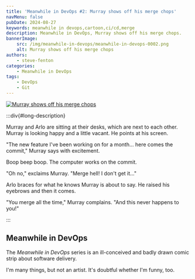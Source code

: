 ```yaml
---
title: 'Meanwhile in DevOps #2: Murray shows off his merge chops'
navMenu: false
pubDate: 2024-08-27
keywords: meanwhile in devops,cartoon,ci/cd,merge
description: Meanwhile in DevOps, Murray shows off his merge chops.
bannerImage:
    src: /img/meanwhile-in-devops/meanwhile-in-devops-0002.png
    alt: Murray shows off his merge chops
authors:
    - steve-fenton
categories:
    - Meanwhile in DevOps
tags:
    - DevOps
    - Git
---
```


<a href="#long-description">
<img src="/img/meanwhile-in-devops/meanwhile-in-devops-0002.png" alt="Murray shows off his merge chops" />
</a>

:::div{#long-description}

Murray and Arlo are sitting at their desks, which are next to each other. Murray is looking happy and a little vacant. He points at his screen.

"The new feature I've been working on for a month... here comes the commit," Murray says with excitement.

Boop beep boop. The computer works on the commit.

"Oh no," exclaims Murray. "Merge hell! I don't get it..."

Arlo braces for what he knows Murray is about to say. He raised his eyebrows and then it comes.

"You merge all the time," Murray complains. "And this never happens to you!"

:::

## Meanwhile in DevOps

The *Meanwhile in DevOps* series is an ill-conceived and badly drawn comic strip about software delivery.

I'm many things, but not an artist. It's doubtful whether I'm funny, too.
